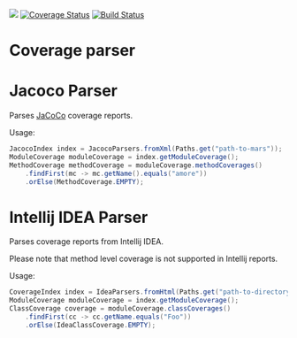 [![](https://jitpack.io/v/Otanikotani/jacoco-parser.svg)](https://jitpack.io/#Otanikotani/jacoco-parser) 
[![Coverage Status](https://coveralls.io/repos/github/Otanikotani/jacoco-parser/badge.svg?branch=master)](https://coveralls.io/github/Otanikotani/jacoco-parser?branch=master)
[![Build Status](https://travis-ci.org/Otanikotani/jacoco-parser.svg?branch=master)](https://travis-ci.org/Otanikotani/jacoco-parser)
# Coverage parser


# Jacoco Parser
Parses [JaCoCo](https://github.com/jacoco/jacoco) coverage reports.

Usage:

```java
JacocoIndex index = JacocoParsers.fromXml(Paths.get("path-to-mars"));
ModuleCoverage moduleCoverage = index.getModuleCoverage();
MethodCoverage methodCoverage = moduleCoverage.methodCoverages()
    .findFirst(mc -> mc.getName().equals("amore"))
    .orElse(MethodCoverage.EMPTY);
```
                         
# Intellij IDEA Parser

Parses coverage reports from Intellij IDEA.

Please note that method level coverage is not supported in Intellij reports. 

Usage:

```java
CoverageIndex index = IdeaParsers.fromHtml(Paths.get("path-to-directory-with-html-report"));
ModuleCoverage moduleCoverage = index.getModuleCoverage();
ClassCoverage coverage = moduleCoverage.classCoverages()
    .findFirst(cc -> cc.getName.equals("Foo"))
    .orElse(IdeaClassCoverage.EMPTY);
```                         
                         
